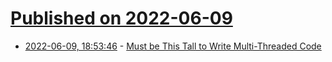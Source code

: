 # [Published on 2022-06-09](index.md)

* [2022-06-09, 18:53:46](https://news.ycombinator.com/item?id=31685277) - [Must be This Tall to Write Multi-Threaded Code](https://bholley.net/blog/2015/must-be-this-tall-to-write-multi-threaded-code.html)
